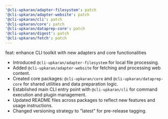 ```yaml
---
'@cli-upkaran/adapter-filesystem': patch
'@cli-upkaran/adapter-website': patch
'@cli-upkaran/cli': patch
'@cli-upkaran/core': patch
'@cli-upkaran/dataprep-core': patch
'@cli-upkaran/digest': patch
'@cli-upkaran/fetch': patch
---
```


 
feat: enhance CLI toolkit with new adapters and core functionalities

- Introduced `@cli-upkaran/adapter-filesystem` for local file processing.
- Added `@cli-upkaran/adapter-website` for fetching and processing web content.
- Created core packages: `@cli-upkaran/core` and `@cli-upkaran/dataprep-core` for shared utilities and data preparation logic.
- Established main CLI entry point with `@cli-upkaran/cli` for command execution and plugin management.
- Updated README files across packages to reflect new features and usage instructions.
- Changed versioning strategy to "latest" for pre-release tagging.
